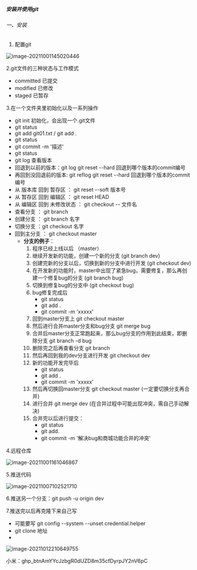 ##### 安装并使用git

###### 一、安装

1. 配置git

![image-20211001145020446](C:\Users\lzm\AppData\Roaming\Typora\typora-user-images\image-20211001145020446.png)

2.git文件的三种状态与工作模式

- committed  已提交
- modified   已修改
- staged   已暂存

3.在一个文件夹里初始化以及一系列操作

- git init    初始化，会出现一个.git文件
- git status
- git add git01.txt   /  git  add .
- git status
- git commit -m '描述'
- git status
- git log  查看版本
- 回退到以前的版本：git   log           git   reset   --hard   回退到哪个版本的commit编号
- 再回到没回退前的版本:   git   reflog             git   reset   --hard   回退到哪个版本的commit编号
- 从  版本库  回到   暂存区  ：  git  reset  --soft   版本号
- 从  暂存区  回到   编辑区   ：  git  reset   HEAD
- 从  编辑区   回到   未修改状态   ：  git  checkout   --  文件名
- 查看分支 ： git  branch
- 创建分支 ： git   branch   名字
- 切换分支  ：git   checkout  名字
- 回到主分支  ： git  checkout   master
  - **分支的例子**：
    1. 程序已经上线以后  （master）
    2. 继续开发新的功能，创建一个新的分支 (git  branch  dev)
    3. 创建完新的分支以后，切换到新的分支中进行开发  (git  checkout  dev)
    4. 在开发新的功能时，master中出现了紧急bug，需要修复，那么再创建一个修复bug的分支  (git  branch  bug)
    5. 切换到修复bug的分支中   (git  checkout  bug)
    6. bug修复完成后
       - git status
       - git  add .
       - git  commit   -m  'xxxxx'
    7. 回到master分支上   git  checkout  master  
    8. 然后进行合并master分支和bug分支    git   merge  bug 
    9. 合并后master分支正常跑起来，那么bug分支的作用到此结束，即删除分支   git  branch  -d   bug
    10. 删除完之后再查看分支   git  branch
    11. 然后再回到我的dev分支进行开发   git  checkout  dev
    12. 新的功能开发完毕后
        - git status
        - git  add .
        - git  commit   -m  'xxxxx'
    13. 然后再切换回master分支   git checkout  master  (一定要切换分支再合并)
    14. 进行合并   git  merge  dev  (在合并过程中可能出现冲突，需自己手动解决)
    15. 合并完以后进行提交：
        - git status
        - git  add.
        - git  commit  -m  '解决bug和商城功能合并的冲突'

4.远程仓库

![image-20211001161046867](C:\Users\lzm\AppData\Roaming\Typora\typora-user-images\image-20211001161046867.png)

5.推送代码

![image-20211007102521710](C:\Users\lzm\AppData\Roaming\Typora\typora-user-images\image-20211007102521710.png)





6.推送另一个分支：git  push  -u  origin  dev

7.推送完以后再克隆下来自己写  

- 可能要写 git config --system --unset credential.helper
- git clone  地址
- 

![image-20211012210649755](C:\Users\lzm\AppData\Roaming\Typora\typora-user-images\image-20211012210649755.png)

 小米：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